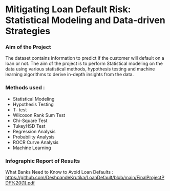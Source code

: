 # Mitigating Loan Default Risk: Statistical Modeling and Data-driven Strategies

### Aim of the Project

The dataset contains information to predict if the customer will default on a loan or not. The aim of the project is to perform Statistical modeling on the data using various statistical methods, hypothesis testing and machine learning algorithms to derive in-depth insights from the data. 

### Methods used :

* Statistical Modeling
* Hypothesis Testing
* T- test
* Wilcoxon Rank Sum Test
* Chi-Square Test
* TukeyHSD Test
* Regression Analysis
* Probability Analysis
* ROCR Curve Analysis
* Machine Learning 

### Infographic Report of Results 

What Banks Need to Know to Avoid Loan Defaults : https://github.com/DeshpandeKrutika/LoanDefault/blob/main/FinalProjectPDF%20(1).pdf
